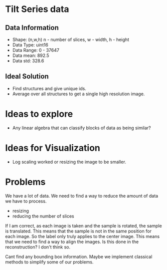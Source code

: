 # Tilt Series data

## Data Information

- Shape: (n,w,h) n - number of slices, w - width, h - height
- Data Type: uint16
- Data Range: 0 - 37647
- Data mean: 892.5
- Data std:  328.6

## Ideal Solution

- Find structures and give unique ids.
- Average over all structures to get a single high resolution image.

# Ideas to explore

- Any linear algebra that can classify blocks of data as being similar?

# Ideas for Visualization

- Log scaling worked or resizing the image to be smaller.

# Problems

We have a lot of data. We need to find a way to reduce the amount of data we have to process.
- resizing
- reducing the number of slices

If I am correct, as each image is taken and the sample is rotated, the sample is translated. This means that the sample is not in the same position for each image. So the label only truly applies to the center image. This means that we need to find a way to align the images. Is this done in the reconstruction? I don't think so.

Cant find any bounding box information. Maybe we implement classical methods to simplify some of our problems.